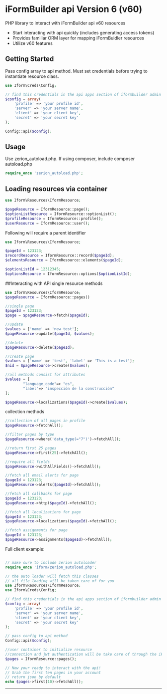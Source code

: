 # iFormBuilder api Version 6 (v60)

PHP library to interact with iFormBuilder api v60 resources
* Start interacting with api quickly (includes generating access tokens)
* Provides familiar ORM layer for mapping iFormBuidler resources
* Utilize v60 features

## Getting Started

Pass config array to api method.  Must set credentials before trying to instantiate resource class.

```php
use Iform\Creds\Config;

// find this credentials in the api apps section of iformbuilder admin tool
$config = array(
    'profile' => 'your profile id',
    'server' => 'your server name',
    'client' => 'your client key',
    'secret' => 'your secret key'
);

Config::api($config);

```

## Usage

Use zerion_autoload.php. If using composer, include composer autoload.php

```php
require_once 'zerion_autoload.php';
```
## Loading resources via container

```php
use Iform\Resources\IformResource;

$pageResource = IformResource::page();
$optionListResource = IformResource::optionList();
$profileResource = IformResource::profile();
$userResource = IformResource::user();
```
Following will require a parent identifier

```php
use Iform\Resources\IformResource;

$pageId = 123123;
$recordResource = IformResource::record($pageId);
$elementsResource = IformResource::elements($pageId);

$optionListId = 12312345;
$optionsResource = IformResource::options($optionListId);
```

##Interacting with API
single resource methods
```php
use Iform\Resources\IformResource;
$pageResource = IformResource::pages()

//single page
$pageId = 123123;
$page = $pageResource->fetch($pageId);

//update
$values = ['name' => 'new_test'];
$pageResource->update($pageId, $values);

//delete
$pageResource->delete($pageId);

//create page
$values = ['name' => 'test', 'label' => 'This is a test'];
$nid = $pageResource->create($values);

//all methods consist for attributes
$values = [
        "language_code"=> "es",
        "label"=> "inspección de la construcción"
];

$pageResource->localizations($pageId)->create($values);
```
collection methods
```php
//collection of all pages in profile
$pageResource->fetchAll();

//filter pages by type
$pageResource->where('data_type(="7")')->fetchAll();

//return first 25 pages 
$pageResource->first(25)->fetchAll();

//require all fields
$pageResource->withAllFields()->fetchAll();

//fetch all email alerts for page
$pageId = 123123;
$pageResource->alerts($pageId)->fetchAll();

//fetch all callbacks for page
$pageId = 123123;
$pageResource->http($pageId)->fetchAll();

//fetch all localizations for page
$pageId = 123123;
$pageResource->localizations($pageId)->fetchAll();

//fetch assignments for page
$pageId = 123123;
$pageResource->assignments($pageId)->fetchAll();

```

Full client example:
```php

// make sure to include zerion autoloader
require_once 'iform/zerion_autoload.php';

// the auto loader will fetch this classes
// all file loading will be taken care of for you
use Iform\Resources\IformResource;
use Iform\Creds\Config;

// find this credentials in the api apps section of iformbuilder admin tool
$config = array(
    'profile' => 'your profile id',
    'server' => 'your server name',
    'client' => 'your client key',
    'secret' => 'your secret key'
);

// pass config to api method
Config::api($config);

//user container to initialize resource
//connection and jwt authentication will be take care of through the iForm resource container!
$pages = IformResource::pages();

// Now your ready to interact with the api!
// Grab the first ten pages in your account
// return json by default
echo $pages->first(10)->fetchAll();


```
---

